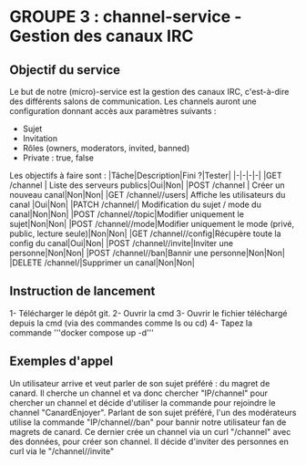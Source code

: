 # GROUPE 3 : channel-service - Gestion des canaux IRC
## Objectif du service
Le but de notre (micro)-service est la gestion des canaux IRC, c'est-à-dire des différents salons de communication. Les channels auront une configuration donnant accès aux paramètres suivants :
- Sujet
- Invitation
- Rôles (owners, moderators, invited, banned)
- Private : true, false

Les objectifs à faire sont : 
|Tâche|Description|Fini ?|Tester|
|-|-|-|-|
|GET /channel | Liste des serveurs publics|Oui|Non|
|POST /channel | Créer un nouveau canal|Non|Non|
|GET /channel/<nom>/users| Affiche les utilisateurs du canal |Oui|Non|
|PATCH /channel/<nom>| Modification du sujet / mode du canal|Non|Non|
|POST /channel/<nom>/topic|Modifier uniquement le sujet|Non|Non|
|POST /channel/<nom>/mode|Modifier uniquement le mode (privé, public, lecture seule)|Non|Non|
|GET /channel/<nom>/config|Récupère toute la config du canal|Oui|Non|
|POST /channel/<nom>/invite|Inviter une personne|Non|Non|
|POST /channel/<nom>/ban|Bannir une personne|Non|Non|
|DELETE /channel/<nom>|Supprimer un canal|Non|Non|

## Instruction de lancement

1- Télécharger le dépôt git.
2- Ouvrir la cmd
3- Ouvrir le fichier téléchargé depuis la cmd (via des commandes comme ls ou cd)
4- Tapez la commande '''docker compose up -d'''
## Exemples d'appel

Un utilisateur arrive et veut parler de son sujet préféré : du magret de canard.
Il cherche un channel et va donc chercher "IP/channel" pour chercher un channel et décide d'utiliser la commande pour rejoindre le channel "CanardEnjoyer".
Parlant de son sujet préféré, l'un des modérateurs utilise la commande "IP/channel/<nom>/ban" pour bannir notre utilisateur fan de magrets de canard.
Ce dernier crée un channel via un curl "/channel" avec des données, pour créer son channel.
 Il décide d'inviter des personnes en curl via le "/channel/<nom>/invite"
